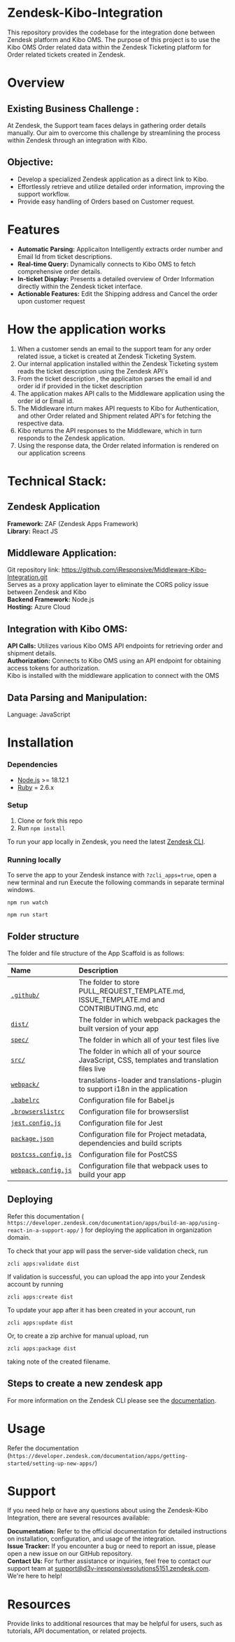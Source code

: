 # Zendesk-Kibo-Integration
This repository provides the codebase for the integration done between Zendesk platform and Kibo OMS. The purpose of this project is to use the Kibo OMS Order related data within the Zendesk Ticketing platform for Order related tickets created in Zendesk.

# Overview 

## Existing Business Challenge :  
At Zendesk, the Support team faces delays in gathering order details manually. Our aim to overcome this challenge by streamlining the process within Zendesk through an integration with Kibo.  

## Objective:  
- Develop a specialized Zendesk application as a direct link to Kibo.  
- Effortlessly retrieve and utilize detailed order information, improving the support workflow.  
- Provide easy handling of Orders based on Customer request.

# Features 
- **Automatic Parsing:**  Applicaiton Intelligently extracts order number and Email Id from ticket descriptions.  
- **Real-time Query:**  Dynamically connects to Kibo OMS to fetch comprehensive order details.  
- **In-ticket Display:**  Presents a detailed overview of Order Information directly within the Zendesk ticket interface.  
- **Actionable Features:**  Edit the Shipping address and Cancel the order upon customer request 

# How the application works
1. When a customer sends an email to the support team for any order related issue, a ticket is created at Zendesk Ticketing System.<br>
2. Our internal application installed within the Zendesk Ticketing system reads the ticket description using the Zendesk API's
3. From the ticket description , the applicaiton parses the email id and order id if provided in the ticket description
4. The application makes API calls to the Middleware application using the order id or Email id.
5. The Middleware inturn makes API requests to Kibo for Authentication, and other Order related and Shipment related API's for fetching the respective data.
6. Kibo returns the API responses to the Middleware, which in turn responds to the Zendesk application.
7. Using the response data, the Order related information is rendered on our application screens
   
# Technical Stack:

## Zendesk Application​
**Framework:** ZAF (Zendesk Apps Framework)<br>
**Library:**  React JS​

## Middleware Application:​
Git repository link: https://github.com/iResponsive/Middleware-Kibo-Integration.git<br>
Serves as a proxy application layer to eliminate the CORS policy issue between Zendesk and Kibo<br>
**Backend Framework:** Node.js​<br>
**Hosting:** Azure Cloud​
   
## Integration with Kibo OMS:​
**API Calls:** Utilizes various Kibo OMS API endpoints for retrieving order and shipment details.​<br>
**Authorization:** Connects to Kibo OMS using an API endpoint for obtaining access tokens​ for authorization.​
<br>Kibo is installed with the middleware application to connect with the OMS​
   
## Data Parsing and Manipulation:​
Language: JavaScript

# Installation
### Dependencies
- [Node.js](https://nodejs.org/en/) >= 18.12.1
- [Ruby](https://www.ruby-lang.org/) = 2.6.x

### Setup
1. Clone or fork this repo
2. Run `npm install`

To run your app locally in Zendesk, you need the latest [Zendesk CLI](https://github.com/zendesk/zcli).

### Running locally

To serve the app to your Zendesk instance with `?zcli_apps=true`, open a new terminal and run
Execute the following commands in separate terminal windows.
```
npm run watch 
```
```
npm run start 
```
## Folder structure

The folder and file structure of the App Scaffold is as follows:

| Name                                    | Description                                                                                  |
|:----------------------------------------|:---------------------------------------------------------------------------------------------|
| [`.github/`](#.github)                  | The folder to store PULL_REQUEST_TEMPLATE.md, ISSUE_TEMPLATE.md and CONTRIBUTING.md, etc     |
| [`dist/`](#dist)                        | The folder in which webpack packages the built version of your app                           |
| [`spec/`](#spec)                        | The folder in which all of your test files live                                              |
| [`src/`](#src)                          | The folder in which all of your source JavaScript, CSS, templates and translation files live |
| [`webpack/`](#src)                      | translations-loader and translations-plugin to support i18n in the application               |
| [`.babelrc`](#packagejson)              | Configuration file for Babel.js                                                              |
| [`.browserslistrc`](#packagejson)       | Configuration file for browserslist                                                           |
| [`jest.config.js`](#packagejson)        | Configuration file for Jest                                                                  |
| [`package.json`](#packagejson)          | Configuration file for Project metadata, dependencies and build scripts                      |
| [`postcss.config.js`](#packagejson)     | Configuration file for PostCSS                                                               |
| [`webpack.config.js`](#webpackconfigjs) | Configuration file that webpack uses to build your app                                       |


## Deploying

Refer this documentation ( `https://developer.zendesk.com/documentation/apps/build-an-app/using-react-in-a-support-app/` ) for deploying the application in organization domain.

To check that your app will pass the server-side validation check, run

```
zcli apps:validate dist
```

If validation is successful, you can upload the app into your Zendesk account by running

```
zcli apps:create dist
```
To update your app after it has been created in your account, run

```
zcli apps:update dist
```
Or, to create a zip archive for manual upload, run

```
zcli apps:package dist
```
taking note of the created filename.

## Steps to create a new zendesk app
For more information on the Zendesk CLI please see the [documentation](https://developer.zendesk.com/documentation/apps/app-developer-guide/zcli/).

# Usage
Refer the documentation (`https://developer.zendesk.com/documentation/apps/getting-started/setting-up-new-apps/`)

# Support
If you need help or have any questions about using the Zendesk-Kibo Integration, there are several resources available:

**Documentation:** Refer to the official documentation for detailed instructions on installation, configuration, and usage of the integration.<br>
**Issue Tracker:** If you encounter a bug or need to report an issue, please open a new issue on our GitHub repository.<br>
**Contact Us:** For further assistance or inquiries, feel free to contact our support team at support@d3v-iresponsivesolutions5151.zendesk.com. We're here to help!<br>

# Resources
Provide links to additional resources that may be helpful for users, such as tutorials, API documentation, or related projects.

